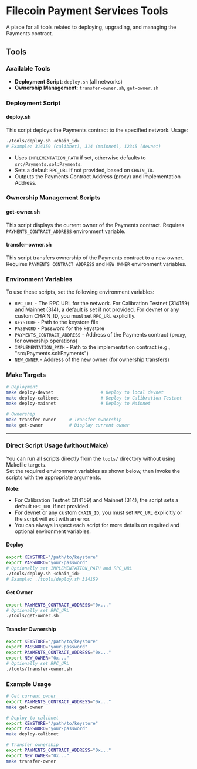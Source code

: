 # Filecoin Payment Services Tools

A place for all tools related to deploying, upgrading, and managing the Payments contract.

## Tools

### Available Tools

- **Deployment Script**: `deploy.sh` (all networks)
- **Ownership Management**: `transfer-owner.sh`, `get-owner.sh`

### Deployment Script

#### deploy.sh
This script deploys the Payments contract to the specified network. Usage:

```bash
./tools/deploy.sh <chain_id>
# Example: 314159 (calibnet), 314 (mainnet), 12345 (devnet)
```
- Uses `IMPLEMENTATION_PATH` if set, otherwise defaults to `src/Payments.sol:Payments`.
- Sets a default `RPC_URL` if not provided, based on `CHAIN_ID`.
- Outputs the Payments Contract Address (proxy) and Implementation Address.

### Ownership Management Scripts

#### get-owner.sh
This script displays the current owner of the Payments contract. Requires `PAYMENTS_CONTRACT_ADDRESS` environment variable.

#### transfer-owner.sh
This script transfers ownership of the Payments contract to a new owner. Requires `PAYMENTS_CONTRACT_ADDRESS` and `NEW_OWNER` environment variables.

### Environment Variables

To use these scripts, set the following environment variables:
- `RPC_URL` - The RPC URL for the network. For Calibration Testnet (314159) and Mainnet (314), a default is set if not provided. For devnet or any custom CHAIN_ID, you must set `RPC_URL` explicitly.
- `KEYSTORE` - Path to the keystore file
- `PASSWORD` - Password for the keystore
- `PAYMENTS_CONTRACT_ADDRESS` - Address of the Payments contract (proxy, for ownership operations)
- `IMPLEMENTATION_PATH` - Path to the implementation contract (e.g., "src/Payments.sol:Payments")
- `NEW_OWNER` - Address of the new owner (for ownership transfers)

### Make Targets

```bash
# Deployment
make deploy-devnet                  # Deploy to local devnet
make deploy-calibnet                # Deploy to Calibration Testnet
make deploy-mainnet                 # Deploy to Mainnet

# Ownership
make transfer-owner     # Transfer ownership
make get-owner          # Display current owner
```

---

### Direct Script Usage (without Make)

You can run all scripts directly from the `tools/` directory without using Makefile targets.  
Set the required environment variables as shown below, then invoke the scripts with the appropriate arguments.

**Note:**  
- For Calibration Testnet (314159) and Mainnet (314), the script sets a default `RPC_URL` if not provided.  
- For devnet or any custom `CHAIN_ID`, you must set `RPC_URL` explicitly or the script will exit with an error.  
- You can always inspect each script for more details on required and optional environment variables.

#### Deploy

```bash
export KEYSTORE="/path/to/keystore"
export PASSWORD="your-password"
# Optionally set IMPLEMENTATION_PATH and RPC_URL
./tools/deploy.sh <chain_id>
# Example: ./tools/deploy.sh 314159
```

#### Get Owner

```bash
export PAYMENTS_CONTRACT_ADDRESS="0x..."
# Optionally set RPC_URL
./tools/get-owner.sh
```

#### Transfer Ownership

```bash
export KEYSTORE="/path/to/keystore"
export PASSWORD="your-password"
export PAYMENTS_CONTRACT_ADDRESS="0x..."
export NEW_OWNER="0x..."
# Optionally set RPC_URL
./tools/transfer-owner.sh
```

### Example Usage

```bash
# Get current owner
export PAYMENTS_CONTRACT_ADDRESS="0x..."
make get-owner

# Deploy to calibnet
export KEYSTORE="/path/to/keystore"
export PASSWORD="your-password"
make deploy-calibnet

# Transfer ownership
export PAYMENTS_CONTRACT_ADDRESS="0x..."
export NEW_OWNER="0x..."
make transfer-owner
``` 
